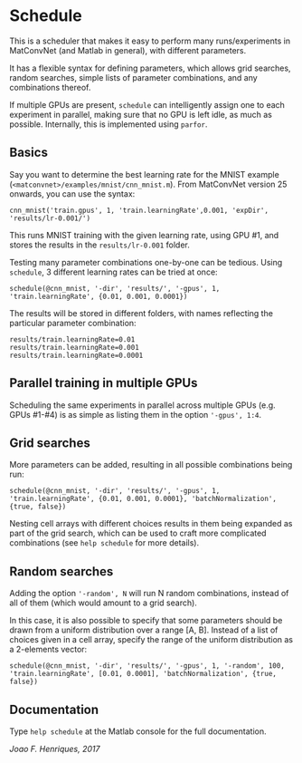 # Schedule
This is a scheduler that makes it easy to perform many runs/experiments in MatConvNet (and Matlab in general), with different parameters.

It has a flexible syntax for defining parameters, which allows grid searches, random searches, simple lists of parameter combinations, and any combinations thereof.

If multiple GPUs are present, `schedule` can intelligently assign one to each experiment in parallel, making sure that no GPU is left idle, as much as possible. Internally, this is implemented using `parfor`.


## Basics

Say you want to determine the best learning rate for the MNIST example (`<matconvnet>/examples/mnist/cnn_mnist.m`). From MatConvNet version 25 onwards, you can use the syntax:

```
cnn_mnist('train.gpus', 1, 'train.learningRate',0.001, 'expDir', 'results/lr-0.001/')
```

This runs MNIST training with the given learning rate, using GPU #1, and stores the results in the `results/lr-0.001` folder.

Testing many parameter combinations one-by-one can be tedious. Using `schedule`, 3 different learning rates can be tried at once:

```
schedule(@cnn_mnist, '-dir', 'results/', '-gpus', 1, 'train.learningRate', {0.01, 0.001, 0.0001})
```

The results will be stored in different folders, with names reflecting the particular parameter combination:

```
results/train.learningRate=0.01
results/train.learningRate=0.001
results/train.learningRate=0.0001
```

## Parallel training in multiple GPUs

Scheduling the same experiments in parallel across multiple GPUs (e.g. GPUs #1-#4) is as simple as listing them in the option `'-gpus', 1:4`.

## Grid searches

More parameters can be added, resulting in all possible combinations being run:

```
schedule(@cnn_mnist, '-dir', 'results/', '-gpus', 1, 'train.learningRate', {0.01, 0.001, 0.0001}, 'batchNormalization', {true, false})
```

Nesting cell arrays with different choices results in them being expanded as part of the grid search, which can be used to craft more complicated combinations (see `help schedule` for more details).

## Random searches

Adding the option `'-random', N` will run N random combinations, instead of all of them (which would amount to a grid search).

In this case, it is also possible to specify that some parameters should be drawn from a uniform distribution over a range [A, B]. Instead of a list of choices given in a cell array, specify the range of the uniform distribution as a 2-elements vector:

```
schedule(@cnn_mnist, '-dir', 'results/', '-gpus', 1, '-random', 100, 'train.learningRate', [0.01, 0.0001], 'batchNormalization', {true, false})
```

## Documentation

Type `help schedule` at the Matlab console for the full documentation.

*Joao F. Henriques, 2017*
